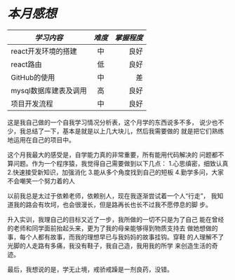 # *本月感想*

| *学习内容*              | *难度*     | *掌握程度*   |
| ---------------------|:--------:| --------: |
| react开发环境的搭建   | 中       | 良好       |
| react路由            | 低       | 良好       |
| GitHub的使用         | 中       |  差        |
| mysql数据库建表及调用 | 高       | 良好       |
| 项目开发流程          | 中      | 良好       |

   这是我自己做的一个自我学习情况分析表，这个月学的东西说多不多，
说少也不少，我总结了一下，基本是就是以上几大块儿，然后我需要做的
就是把它们熟练地运用在自己的项目中。

   这个月我最大的感受是，自学能力真的非常重要，所有能用代码解决的
问题都不算问题。作为一个程序猿，我觉得自己需要做到以下几点： 
   1.心思缜密，细致认真
   2.快速接受新知识，加强消化
   3.能从多个角度找到自己的短板
   4.勤学多问，大家不会嘲笑一个努力着的人
   
   以前我总是太过于依赖老师，依赖别人，现在我逐渐尝试着一个人“行走”，
我知道我的路会有坎坷，也会很漫长，但是路再长也长不过我不愿停息的脚
步。

   升入实训，我理自己的目标又近了一步，我所做的一切不只是为了自己
能在曾经的老师和同学面前抬起头来，更为了我的母亲能够得到物质支持去
做她想做的事，每个人都有故事，而我的理想早已与我妈妈的故事挂钩。穿鞋
的人理解不了光脚的人走路有多痛，我没有鞋子，我自己造，我用我的所学
来创造生活的奇迹。

   最后，我想说的是，学无止境，戒骄戒躁是一剂良药，没错。


